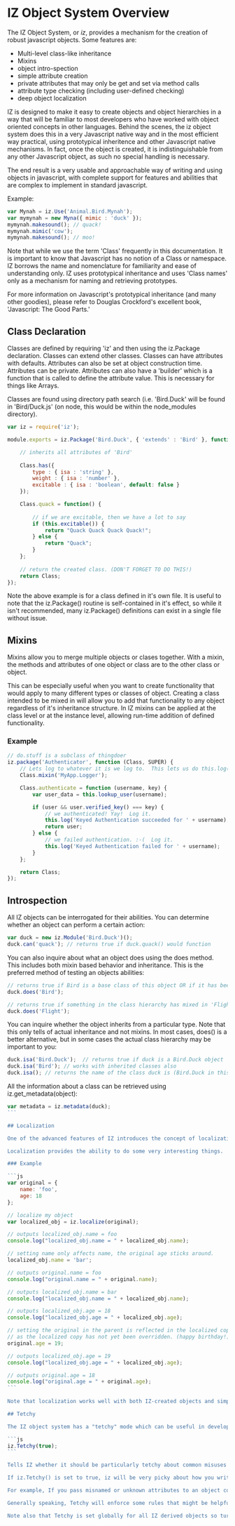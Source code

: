 # IZ Object System Overview
	
The IZ Object System, or *iz*, provides a mechanism for the creation of robust javascript objects.  Some features are:
	
* Multi-level class-like inheritance
* Mixins
* object intro-spection
* simple attribute creation
* private attributes that may only be get and set via method calls
* attribute type checking (including user-defined checking)
* deep object localization
	
IZ is designed to make it easy to create objects and object hierarchies in a way that will be familiar to most developers who have worked with object oriented concepts in other languages. Behind the scenes, the iz object system does this in a very Javascript native way and in the most efficient way practical, using prototypical inheritence and other Javascript native mechanisms. In fact, once the object is created, it is indistinguishable from any other Javascript object, as such no special handling is necessary.

The end result is a very usable and approachable way of writing and using objects in javascript, with complete support for features and abilities that are complex to implement in standard javascript.

Example: 

```js
var Mynah = iz.Use('Animal.Bird.Mynah');
var mymynah = new Myna({ mimic : 'duck' });
mymynah.makesound(); // quack!
mymynah.mimic('cow');
mymynah.makesound(); // moo!
```

Note that while we use the term 'Class' frequently in this documentation.  It is important to know that Javascript has no notion of a Class or namespace.  IZ borrows the name and nomenclature for familiarity and ease of understanding only.  IZ uses prototypical inheritance and uses 'Class names' only as a mechanism for naming and retrieving prototypes.  

For more information on Javascript's prototypical inheritance (and many other goodies), please refer to Douglas Crockford's excellent book, 'Javascript: The Good Parts.'

## Class Declaration

Classes are defined by requiring 'iz' and then using the iz.Package declaration. Classes can extend other classes. Classes can have attributes with defaults. Attributes can also be set at object construction time. Attributes can be private. Attributes can also have a 'builder' which is a function that is called to define the attribute value. This is necessary for things like Arrays.

Classes are found using directory path search (i.e. 'Bird.Duck' will be found in 'Bird/Duck.js' (on node, this would be within the node_modules directory).

```js
var iz = require('iz');

module.exports = iz.Package('Bird.Duck', { 'extends' : 'Bird' }, function(Class, SUPER) {

	// inherits all attributes of 'Bird'
	
	Class.has({
		type : { isa : 'string' },
		weight : { isa : 'number' },
		excitable : { isa : 'boolean', default: false }
	});

	Class.quack = function() {
		
		// if we are excitable, then we have a lot to say
		if (this.excitable()) {
			return "Quack Quack Quack Quack!";
		} else {
			return "Quack";
		}
	};
	
	// return the created class. (DON'T FORGET TO DO THIS!)
	return Class;
});
```

Note the above example is for a class defined in it's own file.  It is useful to note that the iz.Package() routine is self-contained in it's effect, so while it isn't recommended, many iz.Package() definitions can exist in a single file without issue.

## Mixins

Mixins allow you to merge multiple objects or clases together. With a mixin, the methods and attributes of one object or class are to the other class or object.

This can be especially useful when you want to create functionality that would apply to many different types or classes of object. Creating a class intended to be mixed in will allow you to add that functionality to any object regardless of it's inheritance structure. In IZ mixins can be applied at the class level or at the instance level, allowing run-time addition of defined functionality.

### Example

```js
// do.stuff is a subclass of thingdoer
iz.package('Authenticator', function (Class, SUPER) {
	// Lets log to whatever it is we log to.  This lets us do this.log();
	Class.mixin('MyApp.Logger');

	Class.authenticate = function (username, key) {
		var user_data = this.lookup_user(username);

		if (user && user.verified_key() === key) {
			// we authenticated! Yay!  Log it.
			this.log('Keyed Authentication succeeded for ' + username);
			return user;
		} else {
			// we failed authentication. :-(  Log it.
			this.log('Keyed Authentication failed for ' + username);
		} 
	};

	return Class;
});
```

## Introspection

All IZ objects can be interrogated for their abilities.  You can determine whether an object can perform a certain action:

```js
var duck = new iz.Module('Bird.Duck')();
duck.can('quack'); // returns true if duck.quack() would function
```

You can also inquire about what an object does using the does method.  This includes both mixin based behavior and inheritance.  This is the preferred method of testing an objects abilities:

```js
// returns true if Bird is a base class of this object OR if it has been mixed in.
duck.does('Bird'); 

// returns true if something in the class hierarchy has mixed in 'Flight'
duck.does('Flight');
```

You can inquire whether the object inherits from a particular type. Note that this only tells of actual inheritance and not mixins. In most cases, does() is a better alternative, but in some cases the actual class hierarchy may be important to you: 

```js
duck.isa('Bird.Duck');  // returns true if duck is a Bird.Duck object
duck.isa('Bird'); // works with inherited classes also
duck.isa(); // returns the name of the class duck is (Bird.Duck in this case)
```

All the information about a class can be retrieved using iz.get_metadata(object):

````js
var metadata = iz.metadata(duck);
```

## Localization

One of the advanced features of IZ introduces the concept of localization. Localization in IZ could be described as a 'lightweight deep clone' as it provides functionality similar to a deep clone but without the memory overhead. When a localized copy of an object is created, the localized object looks and acts exactly like the original. Very little additional memory is used to create the localized copy as only changes made to the local copy are recorded. Likewise,  changes to the original show through to the localized copy (except where the change is hidden by changes in the localized copy) In many ways this is similar to the concept of 'copy on write' (COW) that you may have encountered elsewhere.

Localization provides the ability to do some very interesting things.  For example, with localization you can pass a localized copy of an object to code from a third party library and  be sure that no unintended modifications are made, as you can discard the localized copy upon completion. Localization also makes the concept of a 'rollback' or 'rewind' trivially simple to implement, all while maintaining a small memory footprint.  It is also exceedingly useful for debugging as it is possible to determine the exact changes made to large data structures.

### Example

```js
var original = {
	name: 'foo',
	age: 18
};

// localize my object
var localized_obj = iz.localize(original);

// outputs localized_obj.name = foo
console.log("localized_obj.name = " + localized_obj.name);

// setting name only affects name, the original age sticks around.
localized_obj.name = 'bar';

// outputs original.name = foo
console.log("original.name = " + original.name);

// outputs localized_obj.name = bar
console.log("localized_obj.name = " + localized_obj.name);

// outputs localized_obj.age = 18
console.log("localized_obj.age = " + localized_obj.age);

// setting the original in the parent is reflected in the localized copy, so long
// as the localized copy has not yet been overridden. (happy birthday!)
original.age = 19; 

// outputs localized_obj.age = 19
console.log("localized_obj.age = " + localized_obj.age);

// outputs original.age = 18
console.log("original.age = " + original.age);
```
	
Note that localization works well with both IZ-created objects and simple javascript objects. Depending on their construction, however, complex objects created outside of IZ may store their state in a way that prevents reliable localization (without modification). As such, these objects may not function properly when localized. It is recommended that you create passing tests to ensure proper behavior before and after attempting localization with such objects. (see the localization documentation for more information)

## Tetchy

The IZ object system has a "tetchy" mode which can be useful in development:

```js
iz.Tetchy(true);
```

Tells IZ whether it should be particularly tetchy about common misuses / coding mistakes. IZ will generally try to 'do the right thing' when in ambiguous or confusing situations.

If iz.Tetchy() is set to true, iz will be very picky about how you write your code and will throw exceptions when it encounters things it considers likely to be an error.

For example, If you pass misnamed or unknown attributes to an object constructor, with iz.Tetchy() set to false (the default), IZ will simply ignore these extra fields. With iz.Tetchy() set to true, it will throw an exception if it encounters a key it doesn't recognize. Think setting 'username' in the constructor when you meant 'user_name', with Tetchy mode turned on, IZ would warn you about such a mistake.

Generally speaking, Tetchy will enforce some rules that might be helpful during development / debugging. It can be useful during pre-production as it will catch many easily missed coding mistakes.  That said, Tetchy mode does add a very small amount of overhead to normal object operations. This overhead is minimal is unlikely to significantly affect a normal application, but if you wrote your code well, it is not necessary, so it is by default set to false.

Note also that Tetchy is set globally for all IZ derived objects so turning it on in an application that uses modules you did not write could have unexpected effects.